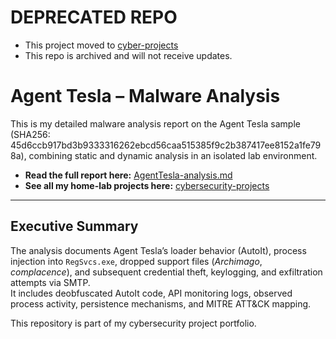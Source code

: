 # DEPRECATED REPO
- This project moved to [cyber-projects](https://github.com/Oligo12/cyber-projects)
- This repo is archived and will not receive updates.

# Agent Tesla – Malware Analysis

This is my detailed malware analysis report on the Agent Tesla sample (SHA256: 45d6ccb917bd3b9333316262ebcd56caa515385f9c2b387417ee8152a1fe798a), combining static and dynamic analysis in an isolated lab environment.

- **Read the full report here:** [AgentTesla-analysis.md](AgentTesla-Analysis.md)  
- **See all my home-lab projects here:** [cybersecurity-projects](https://github.com/Oligo12/cybersecurity-projects/tree/main)

---

## Executive Summary
The analysis documents Agent Tesla’s loader behavior (AutoIt), process injection into `RegSvcs.exe`, dropped support files (*Archimago*, *complacence*), and subsequent credential theft, keylogging, and exfiltration attempts via SMTP.  
It includes deobfuscated AutoIt code, API monitoring logs, observed process activity, persistence mechanisms, and MITRE ATT&CK mapping.

This repository is part of my cybersecurity project portfolio.
